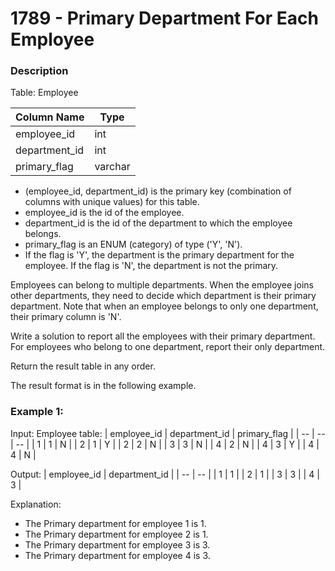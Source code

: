# 1789 - Primary Department For Each Employee

### Description

Table: Employee

| Column Name | Type |
| -- | -- |
| employee_id | int |
| department_id | int |
| primary_flag | varchar |

- (employee_id, department_id) is the primary key (combination of columns with unique values) for this table.
- employee_id is the id of the employee.
- department_id is the id of the department to which the employee belongs.
- primary_flag is an ENUM (category) of type ('Y', 'N'). 
- If the flag is 'Y', the department is the primary department for the employee. If the flag is 'N', the department is not the primary.

Employees can belong to multiple departments. When the employee joins other departments, they need to decide which department is their primary department. Note that when an employee belongs to only one department, their primary column is 'N'.

Write a solution to report all the employees with their primary department. For employees who belong to one department, report their only department.

Return the result table in any order.

The result format is in the following example.

### Example 1:

Input: 
Employee table:
| employee_id | department_id | primary_flag |
| -- | -- | -- |
| 1 | 1 | N |
| 2 | 1 | Y |
| 2 | 2 | N |
| 3 | 3 | N |
| 4 | 2 | N |
| 4 | 3 | Y |
| 4 | 4 | N |

Output: 
| employee_id | department_id |
| -- | -- |
| 1 | 1 |
| 2 | 1 |
| 3 | 3 |
| 4 | 3 |

Explanation: 
- The Primary department for employee 1 is 1.
- The Primary department for employee 2 is 1.
- The Primary department for employee 3 is 3.
- The Primary department for employee 4 is 3.